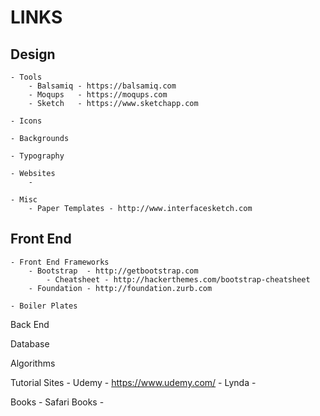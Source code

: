 # LINKS

Design
-------
    - Tools
        - Balsamiq - https://balsamiq.com
        - Moqups   - https://moqups.com
        - Sketch   - https://www.sketchapp.com

    - Icons

    - Backgrounds

    - Typography

    - Websites
        -

    - Misc
        - Paper Templates - http://www.interfacesketch.com

Front End
----------

    - Front End Frameworks
        - Bootstrap  - http://getbootstrap.com
            - Cheatsheet - http://hackerthemes.com/bootstrap-cheatsheet
        - Foundation - http://foundation.zurb.com

    - Boiler Plates





Back End

Database

Algorithms

Tutorial Sites
    - Udemy - https://www.udemy.com/
    - Lynda -

Books
    - Safari Books - 
